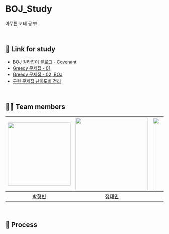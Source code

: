 # BOJ_Study
아무튼 코테 공부!

<br>

## 📝 Link for study 
- [BOJ 길라잡이 블로그 - Covenant](https://covenant.tistory.com/220)
- [Greedy 문제집 - 01](https://it-college-diary.tistory.com/entry/21-Greedy-Algorithm%ED%83%90%EC%9A%95%EB%B2%95-%EC%9A%95%EC%8B%AC%EC%9F%81%EC%9D%B4-%EC%95%8C%EA%B3%A0%EB%A6%AC%EC%A6%98-%EA%B0%9C%EB%85%90) 
- [Greedy 문제집 - 02, BOJ](https://www.acmicpc.net/workbook/view/4380)
- [구현 문제집 난이도별 정리](https://mangkyu.tistory.com/181)

<br>

## 🙋‍♂️ Team members
[<img src="https://avatars.githubusercontent.com/u/78654870?v=4" width="200px">](https://github.com/iDolphin99)|[<img src="https://avatars.githubusercontent.com/u/75752289?v=4" width="230px;" alt=""/>](https://github.com/taemin-steve) |[<img src="https://avatars.githubusercontent.com/u/64080938?v=4" width="230px" >](https://github.com/nokcharathae) |[<img src="https://avatars.githubusercontent.com/u/75608078?v=4" width="230" >](https://github.com/donguk071)|[<img src="https://avatars.githubusercontent.com/u/49437396?v=4" width="230" >](https://github.com/Bae-hong-seob)|
|:---:|:---:|:---:|:---:|:---:|
|[박형빈](https://github.com/iDolphin99) |[정태민](https://github.com/taemin-steve) |[최은영](https://github.com/nokcharathae)| [김동욱](https://github.com/donguk071)|[배짱이](https://github.com/Bae-hong-seob)|

<br>

## 🥕 Process
